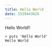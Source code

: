 ```yaml
---
title: Hello World
date: 1539443826
---
```


Hello World!!

```
> puts 'Hello World'
Hello World
```
